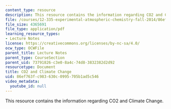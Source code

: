 ```yaml
---
content_type: resource
description: This resource contains the information regarding CO2 and Climate Change.
file: /courses/12-335-experimental-atmospheric-chemistry-fall-2014/86ef763fc983630c0995705b1ad5c546_MIT12_335F14_Lecture2.pdf
file_size: 4365691
file_type: application/pdf
learning_resource_types:
- Lecture Notes
license: https://creativecommons.org/licenses/by-nc-sa/4.0/
ocw_type: OCWFile
parent_title: Lecture Notes
parent_type: CourseSection
parent_uid: 73791826-c3e0-8a4c-74d8-3832382d2d92
resourcetype: Document
title: CO2 and Climate Change
uid: 86ef763f-c983-630c-0995-705b1ad5c546
video_metadata:
  youtube_id: null
---
```

This resource contains the information regarding CO2 and Climate Change.